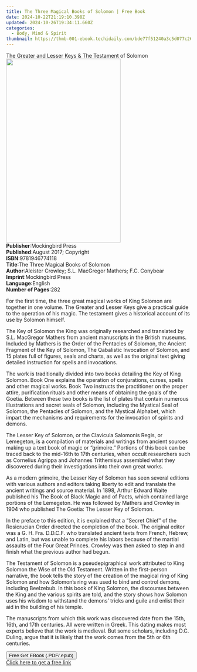 ```yaml
---
title: The Three Magical Books of Solomon | Free Book
date: 2024-10-22T21:19:10.398Z
updated: 2024-10-26T19:34:11.660Z
categories:
  - Body, Mind & Spirit
thumbnail: https://thmb-001-ebook.techidaily.com/bde77f51240a3c5d077c2631d8c877e9924ed4934f74f2dd31a82bf712b87f5e.jpg
---
```

<main id="book-container">
  <div class="flex flex-col">
    <div class="book-brief flex-1 py-6 px-4 sm:p-6 md:py-10 md:px-8">
      <!-- brief-->
      <div class="book-brief-main">
        The Greater and Lesser Keys & The Testament of Solomon
      </div>
    </div>
    <div
      class="book-meta-info flex-1 grid gap-4 col-start-1 col-end-3 row-start-1 sm:mb-6 sm:grid-cols-4 lg:gap-6 lg:col-start-2 lg:row-end-6 lg:row-span-6 lg:mb-0"
    >
      <div
        class="book-meta-info-left place-content-center mt-4 p-4 text-sm leading-6 col-start-2 col-span-2 dark:text-slate-400"
      >
        <img
          class="w-full h-500 object-cover rounded-lg sm:h-255 sm:col-span-2 lg:col-span-full"
          src="https://img-001-ebook.techidaily.com/3bfeb51120ee067c49960aedd6f4d752069e9629049f3e804f550cfc6e6ae9d8.jpg"
          alt=""
          width="312"
          height="500"
        />
      </div>
      <div
        class="book-meta-info-right mt-2 col-start-1 row-start-2 col-span-3 self-center"
      >
        <!-- meta data  -->
        <div class="flex flex-col px-4 md:px-8">
          <div class="flex-1">
            <strong>Publisher</strong>:<span class="px-2"
              >Mockingbird Press</span
            >
          </div>
          <div class="flex-1">
            <strong>Published</strong>:<span class="px-2"
              >August 2017; Copyright</span
            >
          </div>
          <div class="flex-1">
            <strong>ISBN</strong>:<span class="px-2">9781946774118</span>
          </div>
          <div class="flex-1">
            <strong>Title</strong>:<span class="px-2"
              >The Three Magical Books of Solomon</span
            >
          </div>
          <div class="flex-1">
            <strong>Author</strong>:<span class="px-2"
              >Aleister Crowley; S.L. MacGregor Mathers; F.C. Conybear</span
            >
          </div>
          <div class="flex-1">
            <strong>Imprint</strong>:<span class="px-2">Mockingbird Press</span>
          </div>
          <div class="flex-1">
            <strong>Language</strong>:<span class="px-2">English</span>
          </div>
          <div class="flex-1">
            <strong>Number of Pages</strong>:<span class="px-2">282</span>
          </div>
        </div>
      </div>
    </div>
    <div class="book-description flex-1 py-6 px-4 sm:p-6 md:py-10 md:px-8">
      <div class="book-description-main">
        <div accordion-content="" id="description">
          <p>
            For the first time, the three great magical works of King Solomon
            are together in one volume. The Greater and Lesser Keys give a
            practical guide to the operation of his magic. The testament gives a
            historical account of its use by Solomon himself.
          </p>
          <p>
            The Key of Solomon the King was originally researched and translated
            by S.L. MacGregor Mathers from ancient manuscripts in the British
            museums. Included by Mathers is the Order of the Pentacles of
            Solomon, the Ancient Fragment of the Key of Solomon, The Qabalistic
            Invocation of Solomon, and 15 plates full of figures, seals and
            charts, as well as the original text giving detailed instruction for
            spells and invocations.
          </p>
          <p>
            The work is traditionally divided into two books detailing the Key
            of King Solomon. Book One explains the operation of conjurations,
            curses, spells and other magical works. Book Two instructs the
            practitioner on the proper attire, purification rituals and other
            means of obtaining the goals of the Goetia. Between these two books
            is the list of plates that contain numerous illustrations and secret
            seals of Solomon, including the Mystical Seal of Solomon, the
            Pentacles of Solomon, and the Mystical Alphabet, which impart the
            mechanisms and requirements for the invocation of spirits and
            demons.
          </p>
          <p>
            The Lesser Key of Solomon, or the Clavicula Salomonis Regis, or
            Lemegeton, is a compilation of materials and writings from ancient
            sources making up a text book of magic or “grimoire.” Portions of
            this book can be traced back to the mid-16th to 17th centuries, when
            occult researchers such as Cornelius Agrippa and Johannes
            Trithemisus assembled what they discovered during their
            investigations into their own great works.
          </p>
          <p>
            As a modern grimoire, the Lesser Key of Solomon has seen several
            editions with various authors and editors taking liberty to edit and
            translate the ancient writings and source material. In 1898, Arthur
            Edward Waite published his The Book of Black Magic and of Pacts,
            which contained large portions of the Lemegeton. He was followed by
            Mathers and Crowley in 1904 who published The Goetia: The Lesser Key
            of Solomon.
          </p>
          <p>
            In the preface to this edition, it is explained that a “Secret
            Chief” of the Rosicrucian Order directed the completion of the book.
            The original editor was a G. H. Fra. D.D.C.F. who translated ancient
            texts from French, Hebrew, and Latin, but was unable to complete his
            labors because of the martial assaults of the Four Great Princes.
            Crowley was then asked to step in and finish what the previous
            author had begun.
          </p>
          <p>
            The Testament of Solomon is a pseudepigraphical work attributed to
            King Solomon the Wise of the Old Testament. Written in the
            first-person narrative, the book tells the story of the creation of
            the magical ring of King Solomon and how Solomon’s ring was used to
            bind and control demons, including Beelzebub. In this book of King
            Solomon, the discourses between the King and the various spirits are
            told, and the story shows how Solomon uses his wisdom to withstand
            the demons’ tricks and guile and enlist their aid in the building of
            his temple.
          </p>
          <p>
            The manuscripts from which this work was discovered date from the
            15th, 16th, and 17th centuries. All were written in Greek. This
            dating makes most experts believe that the work is medieval. But
            some scholars, including D.C. Duling, argue that it is likely that
            the work comes from the 5th or 6th centuries.
          </p>
        </div>
        <div class="accordion-fader"></div>
      </div>
    </div>
    <div class="book-excerpts flex-1 py-6 px-4 sm:p-6 md:py-10 md:px-8"></div>
    <div
      class="book-about-author flex-1 py-6 px-4 sm:p-6 md:py-10 md:px-8"
    ></div>
    <div class="book-free-get flex-1 py-6 px-4 sm:p-6 md:py-10 md:px-8">
      <button
        id="btn-free-get"
        class="bg-blue-500 hover:bg-blue-700 text-white font-bold py-2 px-4 rounded"
      >
        Free Get EBook (.PDF/.epub)
      </button>
      <div id="countdown-display" class="px-2 text-lg mt-2"></div>
      <a
        id="free-link"
        class="hidden bg-blue-500 hover:bg-blue-700 text-white font-bold py-2 px-4 rounded"
        href="https://www.ebooks.com/en-us/book/209911692/the-three-magical-books-of-solomon/aleister-crowley/"
        target="_blank"
        >Click here to get a free link</a
      >
    </div>
    <script>
      let countdownTime = 0;
      let countdownInterval = null;
      document
        .getElementById('btn-free-get')
        .addEventListener('click', startCountdown);
      function startCountdown() {
        countdownTime = new Date().getTime() + 60000 * 3;
        countdownInterval = setInterval(updateCountdown, 1000);
        document.getElementById('btn-free-get').disabled = true;
        document
          .getElementById('btn-free-get')
          .classList.add('bg-gray-500', 'cursor-not-allowed');
      }
      function updateCountdown() {
        let currentTime = new Date().getTime();
        let timeLeft = countdownTime - currentTime;
        let secondsLeft = Math.floor(timeLeft / 1000);
        document.getElementById('countdown-display').innerHTML =
          `Remaining time: ${secondsLeft} seconds.`;
        if (secondsLeft <= 0) {
          clearInterval(countdownInterval);
          document.getElementById('btn-free-get').classList.add('hidden');
          document.getElementById('free-link').classList.remove('hidden');
          document.getElementById('countdown-display').innerHTML = '';
        }
      }
    </script>
  </div>
</main>

<ins class="adsbygoogle"
      style="display:block"
      data-ad-client="ca-pub-7571918770474297"
      data-ad-slot="8358498916"
      data-ad-format="auto"
      data-full-width-responsive="true"></ins>
    